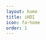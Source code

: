 ```yaml
---
layout: home
title: iHDI
icon: fa-home
order: 1
---
```


<style>
  #body {
    color: #333;
  }
  
  #main>section.shade-four, #main article.shade-two {
    background-color: #ggg;
  }
  
  #main>section.shade-three, #main article.shade-three {
    background-color: #fff;
  }
  
  #main>section.shade-four, #main article.shade-four {
    background-color: #eee;
  }

  body p {
    text-align: justify;
    font-size: 80%;
  }
</style>
